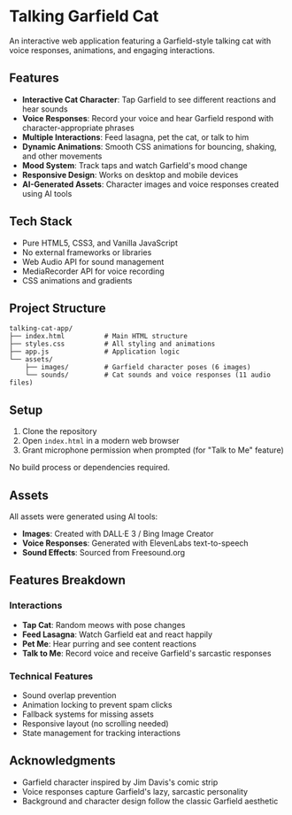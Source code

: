 #  Talking Garfield Cat

An interactive web application featuring a Garfield-style talking cat with voice responses, animations, and engaging interactions.

## Features

- **Interactive Cat Character**: Tap Garfield to see different reactions and hear sounds
- **Voice Responses**: Record your voice and hear Garfield respond with character-appropriate phrases
- **Multiple Interactions**: Feed lasagna, pet the cat, or talk to him
- **Dynamic Animations**: Smooth CSS animations for bouncing, shaking, and other movements
- **Mood System**: Track taps and watch Garfield's mood change
- **Responsive Design**: Works on desktop and mobile devices
- **AI-Generated Assets**: Character images and voice responses created using AI tools

## Tech Stack

- Pure HTML5, CSS3, and Vanilla JavaScript
- No external frameworks or libraries
- Web Audio API for sound management
- MediaRecorder API for voice recording
- CSS animations and gradients

## Project Structure

```
talking-cat-app/
├── index.html          # Main HTML structure
├── styles.css          # All styling and animations
├── app.js              # Application logic
└── assets/
    ├── images/         # Garfield character poses (6 images)
    └── sounds/         # Cat sounds and voice responses (11 audio files)
```

## Setup

1. Clone the repository
2. Open `index.html` in a modern web browser
3. Grant microphone permission when prompted (for "Talk to Me" feature)

No build process or dependencies required.

## Assets

All assets were generated using AI tools:
- **Images**: Created with DALL·E 3 / Bing Image Creator
- **Voice Responses**: Generated with ElevenLabs text-to-speech
- **Sound Effects**: Sourced from Freesound.org

## Features Breakdown

### Interactions
- **Tap Cat**: Random meows with pose changes
- **Feed Lasagna**: Watch Garfield eat and react happily
- **Pet Me**: Hear purring and see content reactions
- **Talk to Me**: Record voice and receive Garfield's sarcastic responses

### Technical Features
- Sound overlap prevention
- Animation locking to prevent spam clicks
- Fallback systems for missing assets
- Responsive layout (no scrolling needed)
- State management for tracking interactions

## Acknowledgments

- Garfield character inspired by Jim Davis's comic strip
- Voice responses capture Garfield's lazy, sarcastic personality
- Background and character design follow the classic Garfield aesthetic


